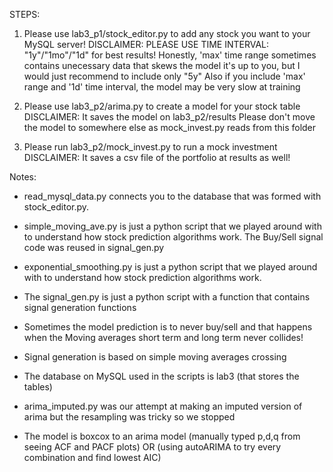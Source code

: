 STEPS:

1. Please use lab3_p1/stock_editor.py to add any stock you want to your MySQL server!
DISCLAIMER:
PLEASE USE TIME INTERVAL: "1y"/"1mo"/"1d" for best results!
Honestly, 'max' time range sometimes contains unecessary data that skews the model
it's up to you, but I would just recommend to include only "5y"
Also if you include 'max' range and '1d' time interval,
	the model may be very slow at training

2. Please use lab3_p2/arima.py to create a model for your stock table
DISCLAIMER:
It saves the model on lab3_p2/results
Please don't move the model to somewhere else as mock_invest.py reads from this folder

3. Please run lab3_p2/mock_invest.py to run a mock investment
DISCLAIMER:
It saves a csv file of the portfolio at results as well!

Notes:
- read_mysql_data.py connects you to the database that was formed with stock_editor.py.

- simple_moving_ave.py is just a python script that we played around with to 
	understand how stock prediction algorithms work. The Buy/Sell signal code 
	was reused in signal_gen.py

- exponential_smoothing.py is just a python script that we played around with to
	understand how stock prediction algorithms work.

- The signal_gen.py is just a python script with a function that 
	contains signal generation functions
	
- Sometimes the model prediction is to never buy/sell and that happens when the
	Moving averages short term and long term never collides!
	
- Signal generation is based on simple moving averages crossing

- The database on MySQL used in the scripts is lab3 (that stores the tables)

- arima_imputed.py was our attempt at making an imputed version of arima but the
	resampling was tricky so we stopped
	
- The model is boxcox to an arima model 
	(manually typed p,d,q from seeing ACF and PACF plots)
	OR
	(using autoARIMA to try every combination and find lowest AIC)
